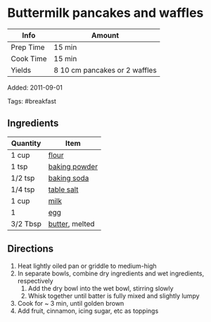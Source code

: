 # Buttermilk pancakes and waffles

| Info      | Amount                        |
| --------- | ----------------------------- |
| Prep Time | 15 min                        |
| Cook Time | 15 min                        |
| Yields    | 8 10 cm pancakes or 2 waffles |

Added: 2011-09-01

Tags: #breakfast

## Ingredients

| Quantity | Item                                              |
| -------- | ------------------------------------------------- |
| 1 cup    | [flour](../_ingredients/flour.md)                 |
| 1 tsp    | [baking powder](../_ingredients/baking-powder.md) |
| 1/2 tsp  | [baking soda](../_ingredients/baking-soda.md)     |
| 1/4 tsp  | [table salt](../_ingredients/table-salt.md)       |
| 1 cup    | [milk](../_ingredients/milk.md)                   |
| 1        | [egg](../_ingredients/egg.md)                     |
| 3/2 Tbsp | [butter](../_ingredients/butter.md), melted       |

## Directions

1. Heat lightly oiled pan or griddle to medium-high
2. In separate bowls, combine dry ingredients and wet ingredients, respectively
    1. Add the dry bowl into the wet bowl, stirring slowly
    2. Whisk together until batter is fully mixed and slightly lumpy
3. Cook for ~ 3 min, until golden brown
4. Add fruit, cinnamon, icing sugar, etc as toppings
